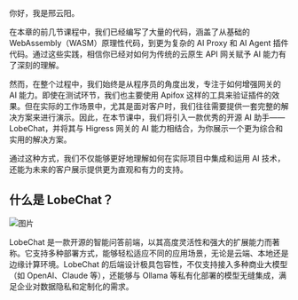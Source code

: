 你好，我是邢云阳。

在本章的前几节课程中，我们已经编写了大量的代码，涵盖了从基础的 WebAssembly（WASM）原理性代码，到更为复杂的 AI Proxy 和 AI Agent 插件代码。通过这些实践，相信你已经对如何为传统的云原生 API 网关赋予 AI 能力有了深刻的理解。

然而，在整个过程中，我们始终是从程序员的角度出发，专注于如何增强网关的 AI 能力。即使在测试环节，我们也主要使用 Apifox 这样的工具来验证插件的效果。但在实际的工作场景中，尤其是面对客户时，我们往往需要提供一套完整的解决方案来进行演示。因此，在本节课中，我们将引入一款优秀的开源 AI 助手——LobeChat，并将其与 Higress 网关的 AI 能力相结合，为你展示一个更为综合和实用的解决方案。

通过这种方式，我们不仅能够更好地理解如何在实际项目中集成和运用 AI 技术，还能为未来的客户展示提供更为直观和有力的支持。

## 什么是 LobeChat？

![图片](https://static001.geekbang.org/resource/image/b6/4b/b6d9d56b770d17f0192d8b4bd4a6074b.png?wh=1500x694)

LobeChat 是一款开源的智能问答前端，以其高度灵活性和强大的扩展能力而著称。它支持多种部署方式，能够轻松适应不同的应用场景，无论是云端、本地还是边缘计算环境。LobeChat 的后端设计极具包容性，不仅支持接入多种商业大模型（如 OpenAI、Claude 等），还能够与 Ollama 等私有化部署的模型无缝集成，满足企业对数据隐私和定制化的需求。